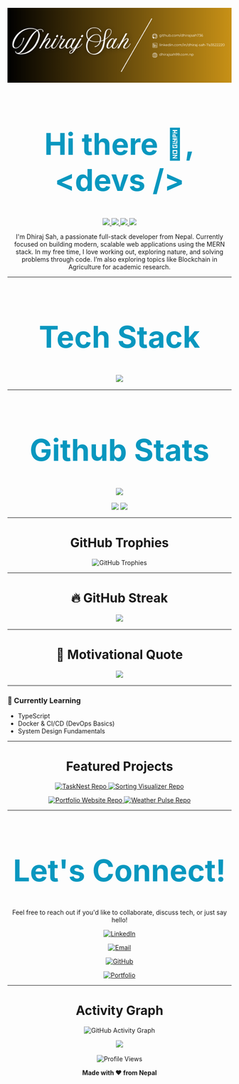 <!-- Banner image -->
<p align="center">
  <img src="image/Dhiraj Sah-img.png" alt="Dhiraj Kumar Sah Banner" height:284px;/>
</p>

<h1 style="font-weight:bold; font-size:67px; color:#0897bf;" align="center">
  Hi there 👋, &lt;devs /&gt;
</h1>


<p align="center">
  <a href="https://github.com/DhirajSah736">
    <img src="https://img.shields.io/badge/GitHub-181717?style=for-the-badge&logo=github" />
     <!-- <img src="https://cdn.jsdelivr.net/gh/devicons/devicon/icons/github/github-original.svg" width="60" alt="GitHub" /> -->
     <!-- <img src="https://skillicons.dev/icons?i=github" width="60"alt="Github"/> -->
  </a>
  <a href="https://www.linkedin.com/in/dhiraj-sah-7a3522220/">
    <img src="https://img.shields.io/badge/LinkedIn-0A66C2?style=for-the-badge&logo=linkedin" />
    <!-- <img src="https://skillicons.dev/icons?i=linkedin" width="60"alt="LinkedIn"/> -->
  </a>
  <a href="mailto:eyemdheeraj436@example.com">
    <img src="https://img.shields.io/badge/Gmail-D14836?style=for-the-badge&logo=gmail" />
    <!-- <img src="https://skillicons.dev/icons?i=gmail" width="60"alt="Gamil"/> -->
  </a>
  <a href="https://www.dhirajsah99.com.np">
    <img src="https://img.shields.io/badge/Portfolio-FF5722?style=for-the-badge&logo=firefox-browser&logoColor=white" />
  </a>
</p>

<p align="center">
   I'm Dhiraj Sah, a passionate full-stack developer from Nepal. Currently focused on building modern, scalable web applications using the MERN stack. In my free time, I love working out, exploring nature, and solving problems through code. I’m also exploring topics like Blockchain in Agriculture for academic research. 
</p>


---
<h1 style="font-weight:bold; font-size:67px; color:#0897bf;" align="center">Tech Stack</h1>


<p align="center">
  <img src="https://skillicons.dev/icons?i=html,css,js,react,nodejs,express,mongodb,vite,git,github,bootstrap,tailwind,redux,vscode" />
</p>

---

<h1 style="font-weight:bold; font-size:67px; color:#0897bf;" align="center">Github Stats</h1>


<p align="center">
  <img src="https://github-readme-stats.vercel.app/api?username=DhirajSah736&show_icons=true&theme=radical" />
</p>
<p align="center">
  <img src="https://github-profile-summary-cards.vercel.app/api/cards/repos-per-language?username=DhirajSah736&theme=radical" />
  <img src="https://github-profile-summary-cards.vercel.app/api/cards/most-commit-language?username=DhirajSah736&theme=radical" />
</p>

---

<h1 align="center"> GitHub Trophies</h1>

<p align="center">
  <img src="https://github-profile-trophy.vercel.app/?username=DhirajSah736&theme=radical&column=7&margin-w=5&margin-h=5" alt="GitHub Trophies" />
</p>

---
<h1 align="center">🔥 GitHub Streak</h1>

<p align="center">
  <img src="https://streak-stats.demolab.com?user=DhirajSah736&theme=radical&date_format=M%20j%5B%2C%20Y%5D" />
</p>

---
<h1 align="center">💬 Motivational Quote</h1>

<p align="center">
  <img src="https://quotes-github-readme.vercel.app/api?type=horizontal&theme=radical" />
</p>

---

### 🧠 Currently Learning
- TypeScript
- Docker & CI/CD (DevOps Basics)
- System Design Fundamentals

---


<h1 align="center">Featured Projects</h1>
<p align="center">
  <a href="https://github.com/DhirajSah736/TaskNest-A-task-manager-web-App" target="_blank">
    <img src="https://github-readme-stats.vercel.app/api/pin/?username=DhirajSah736&repo=TaskNest-A-task-manager-web-App&theme=radical" alt="TaskNest Repo" />
  </a>
 <a href="https://github.com/DhirajSah736/Sorting-Visualizer" target="_blank">
    <img src="https://github-readme-stats.vercel.app/api/pin/?username=DhirajSah736&repo=Sorting-Visualizer&theme=radical" alt="Sorting Visualizer Repo" />
  </a>
</p>

<p align="center">
  <a href="https://github.com/DhirajSah736/Personal_portfolio-website" target="_blank">
    <img src="https://github-readme-stats.vercel.app/api/pin/?username=DhirajSah736&repo=Personal_portfolio-website&theme=radical" alt="Portfolio Website Repo" />
  </a>
  <a href="https://github.com/DhirajSah736/Weather-pulse" target="_blank">
    <img src="https://github-readme-stats.vercel.app/api/pin/?username=DhirajSah736&repo=Weather-pulse&theme=radical" alt="Weather Pulse Repo" />
  </a>
</p>

---
<h1 style="font-weight:bold; font-size:67px; color:#0897bf;" align="center">Let's Connect!</h1>

<p align="center">Feel free to reach out if you'd like to collaborate, discuss tech, or just say hello!</p>

<p align="center">
  <a href="https://www.linkedin.com/in/dhiraj-sah-7a3522220/" target="_blank">
    <img src="https://img.shields.io/badge/LinkedIn-Dhiraj%20Kumar%20Sah-blue?style=for-the-badge&logo=linkedin" alt="LinkedIn" />
  </a>
</p>

<p align="center">
  <a href="mailto:eyemdheeraj436@gmail.com">
    <img src="https://img.shields.io/badge/Email-eyemdheeraj436@gmail.com-red?style=for-the-badge&logo=gmail" alt="Email" />
  </a>
</p>

<p align="center">
  <a href="https://github.com/DhirajSah736/" target="_blank">
    <img src="https://img.shields.io/badge/GitHub-DhirajSah736-black?style=for-the-badge&logo=github" alt="GitHub" />
  </a>
</p>

<p align="center">
  <a href="https://www.dhirajsah99.com.np" target="_blank">
    <img src="https://img.shields.io/badge/Portfolio-Visit%20My%20Site-brightgreen?style=for-the-badge&logo=about.me" alt="Portfolio" />
  </a>
</p>

---
<h1 align="center">Activity Graph</h1>
<p align="center">
  <img src="https://github-readme-activity-graph.vercel.app/graph?username=DhirajSah736&theme=radical" alt="GitHub Activity Graph" />
</p>


<p align="center">
  <img src="https://readme-typing-svg.herokuapp.com?font=Fira+Code&size=24&pause=1000&color=F7F7F7&center=true&vCenter=true&width=440&lines=Thanks+for+visiting!;Happy+coding+%F0%9F%91%8D" />
</p>

<p align="center">
  <img src="https://komarev.com/ghpvc/?username=DhirajSah736&style=flat-square&color=blue" alt="Profile Views" />
</p>

<p align="center">
  <b>Made with ❤️ from Nepal</b>
</p>
